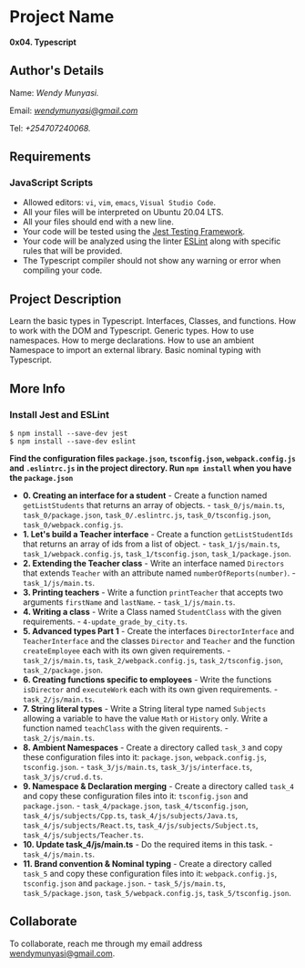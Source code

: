 # Project Name
**0x04. Typescript**

## Author's Details
Name: *Wendy Munyasi.*

Email: *wendymunyasi@gmail.com*

Tel: *+254707240068.*

##  Requirements

### JavaScript Scripts
*   Allowed editors: `vi`, `vim`, `emacs`, `Visual Studio Code`.
*   All your files will be interpreted on Ubuntu 20.04 LTS.
*   All your files should end with a new line.
*   Your code will be tested using the [Jest Testing Framework](https://jestjs.io/).
*   Your code will be analyzed using the linter [ESLint](https://eslint.org/) along with specific rules that will be provided.
*   The Typescript compiler should not show any warning or error when compiling your code.

## Project Description
Learn the basic types in Typescript.
Interfaces, Classes, and functions.
How to work with the DOM and Typescript.
Generic types.
How to use namespaces.
How to merge declarations.
How to use an ambient Namespace to import an external library.
Basic nominal typing with Typescript.

## More Info
### Install Jest and ESLint
```
$ npm install --save-dev jest
$ npm install --save-dev eslint
```

**Find the configuration files `package.json`, `tsconfig.json`, `webpack.config.js` and `.eslintrc.js` in the project directory. Run `npm install` when you have the `package.json`**


* **0. Creating an interface for a student** - Create a function named `getListStudents` that returns an array of objects. - `task_0/js/main.ts`, `task_0/package.json`, `task_0/.eslintrc.js`, `task_0/tsconfig.json`, `task_0/webpack.config.js`.
* **1. Let's build a Teacher interface** - Create a function `getListStudentIds` that returns an array of ids from a list of object. - `task_1/js/main.ts`, `task_1/webpack.config.js`, `task_1/tsconfig.json`, `task_1/package.json`.
* **2. Extending the Teacher class** - Write an interface named `Directors` that extends `Teacher` with an attribute named `numberOfReports(number)`. - `task_1/js/main.ts`.
* **3. Printing teachers** - Write a function `printTeacher` that accepts two arguments `firstName` and `lastName`. - `task_1/js/main.ts`.
* **4. Writing a class** - Write a Class named `StudentClass` with the given requirements. - `4-update_grade_by_city.ts`.
* **5. Advanced types Part 1** - Create the interfaces `DirectorInterface` and `TeacherInterface` and the classes `Director` and `Teacher` and the function `createEmployee` each with its own given requirements. - `task_2/js/main.ts`, `task_2/webpack.config.js`, `task_2/tsconfig.json`, `task_2/package.json`.
* **6. Creating functions specific to employees** - Write the functions `isDirector` and `executeWork` each with its own given requirements. - `task_2/js/main.ts`.
* **7. String literal types** - Write a String literal type named `Subjects` allowing a variable to have the value `Math` or `History` only. Write a function named `teachClass` with the given requirents. - `task_2/js/main.ts`.
* **8. Ambient Namespaces** - Create a directory called `task_3` and copy these configuration files into it: `package.json`, `webpack.config.js`, `tsconfig.json`. - `task_3/js/main.ts`, `task_3/js/interface.ts`, `task_3/js/crud.d.ts`.
* **9. Namespace & Declaration merging** - Create a directory called `task_4` and copy these configuration files into it: `tsconfig.json` and `package.json`. - `task_4/package.json`, `task_4/tsconfig.json`, `task_4/js/subjects/Cpp.ts`, `task_4/js/subjects/Java.ts`, `task_4/js/subjects/React.ts`, `task_4/js/subjects/Subject.ts`, `task_4/js/subjects/Teacher.ts`.
* **10. Update task_4/js/main.ts** - Do the required items in this task. - `task_4/js/main.ts`.
* **11. Brand convention & Nominal typing** - Create a directory called `task_5` and copy these configuration files into it: `webpack.config.js`, `tsconfig.json` and `package.json`. - `task_5/js/main.ts`, `task_5/package.json`, `task_5/webpack.config.js`, `task_5/tsconfig.json`.


## Collaborate

To collaborate, reach me through my email address wendymunyasi@gmail.com.
